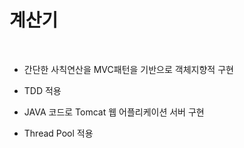 # 계산기

<br/>

* 간단한 사칙연산을 MVC패턴을 기반으로 객체지향적 구현

* TDD 적용

* JAVA 코드로 Tomcat 웹 어플리케이션 서버 구현

* Thread Pool 적용 
